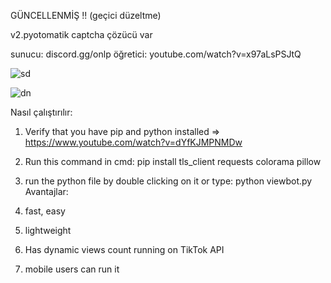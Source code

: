 GÜNCELLENMİŞ !! (geçici düzeltme)

v2.pyotomatik captcha çözücü var

sunucu: discord.gg/onlp
öğretici: youtube.com/watch?v=x97aLsPSJtQ


![sd](https://github.com/PabloLars/TikTok-ViewBot/assets/136155942/a3ed68ae-d4a3-4882-a82d-4fe9f4667ef8)

![dn](https://github.com/PabloLars/TikTok-ViewBot/assets/136155942/935cc9c9-19e4-4ec3-8a6a-21a487d7959c)

Nasıl çalıştırılır:

  1. Verify that you have pip and python installed => https://www.youtube.com/watch?v=dYfKJMPNMDw
  2. Run this command in cmd: pip install tls_client requests colorama pillow
  3. run the python file by double clicking on it or type: python viewbot.py
Avantajlar:

  1.  fast, easy
  2.  lightweight
  3.  Has dynamic views count running on TikTok API
  4.  mobile users can run it
